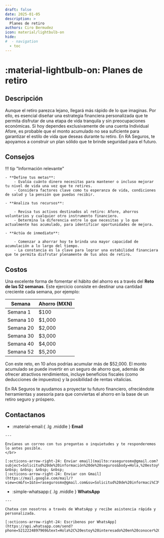 ```yaml
---
draft: false
date: 2025-01-05
description: >
  Planes de retiro
authors: Ciro Bermudez
icon: material/lightbulb-on
hide: 
#  - navigation
  - toc
---
```


# :material-lightbulb-on: Planes de retiro

## Descripción

<div class="justify" markdown>

Aunque el retiro parezca lejano, llegará más rápido de lo que imaginas.
Por ello, es esencial diseñar una estrategia financiera personalizada
que te permita disfrutar de una etapa de vida tranquila y sin preocupaciones económicas.
Si hoy dependes exclusivamente de una cuenta Individual Afore, es probable que el monto
acumulado no sea suficiente para garantizar el estilo de vida que deseas durante tu retiro.
En RA Seguros, te apoyamos a construir un plan sólido que te brinde seguridad para el futuro.

</div>

## Consejos

!!! tip "Información relevante"

    - **Define tus metas**:
        - Evalúa cuánto dinero necesitas para mantener o incluso mejorar tu nivel de vida una vez que te retires.
        - Considera factores clave como tu esperanza de vida, condiciones de salud y la pensión que puedas recibir.

    - **Analiza tus recursos**:

        - Revisa tus activos destinados al retiro: Afore, ahorros voluntarios y cualquier otro instrumento financiero.
        - Determina la diferencia entre lo que necesitas y lo que actualmente has acumulado, para identificar oportunidades de mejora.

    - **Actúa de inmediato**:

        - Comenzar a ahorrar hoy te brinda una mayor capacidad de acumulación a lo largo del tiempo.
        - La constancia es la clave para lograr una estabilidad financiera que te permita disfrutar plenamente de tus años de retiro.

## Costos

Una excelente forma de fomentar el hábito del ahorro es a través del **Reto de las 52 semanas**. Este ejercicio consiste en destinar una cantidad creciente cada semana, por ejemplo:

<div class="center-table" markdown>

| Semana    | Ahorro (MXN) |
| --------- | ------------ |
| Semana 1  | $100         |
| Semana 10 | $1,000       |
| Semana 20 | $2,000       |
| Semana 30 | $3,000       |
| Semana 40 | $4,000       |
| Semana 52 | $5,200       |

</div>

Con este reto, en 10 años podrías acumular más de $52,000. El monto acumulado se puede invertir en un seguro de ahorro que, además de ofrecer atractivos rendimientos, incluye beneficios fiscales (como deducciones de impuestos) y la posibilidad de rentas vitalicias.

En RA Seguros te ayudamos a proyectar tu futuro financiero, ofreciéndote herramientas y asesoría para que conviertas el ahorro en la base de un retiro seguro y próspero.


## Contactanos

<div class="grid cards" markdown>

-    :material-email:{ .lg .middle } __Email__

    ---

    Envíanos un correo con tus preguntas o inquietudes y te responderemos lo antes posible.
    </br>

    [:octicons-arrow-right-24: Enviar email](mailto:rasegurosmx@gmail.com?subject=Solicitud%20de%20información%20de%20seguros&body=Hola,%20estoy%20interesado%20en%20conocer%20más%20sobre%20las%20opciones%20de%20seguro.%20Agradecería%20su%20respuesta.%20Saludos.) &nbsp; &nbsp; &nbsp; &nbsp;
    [:octicons-arrow-right-24: Enviar con Gmail](https://mail.google.com/mail/?view=cm&fs=1&to=rasegurosmx@gmail.com&su=Solicitud%20de%20informaci%C3%B3n%20de%20seguros&body=Hola,%20estoy%20interesado%20en%20conocer%20m%C3%A1s%20sobre%20las%20opciones%20de%20seguro.%20Agradecer%C3%ADa%20su%20respuesta.%20Saludos.)

-    :simple-whatsapp:{ .lg .middle } __WhatsApp__

    ---

    Chatea con nosotros a través de WhatsApp y recibe asistencia rápida y personalizada.

    [:octicons-arrow-right-24: Escribenos por WhatsApp](https://api.whatsapp.com/send?phone=5212224897969&text=Hola%2C%20estoy%20interesado%20en%20conocer%20m%C3%A1s%20sobre%20las%20opciones%20de%20seguro.%20Agradecer%C3%ADa%20su%20respuesta.%20Saludos.)

</div>

